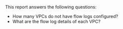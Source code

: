 This report answers the following questions:

- How many VPCs do not have flow logs configured?
- What are the flow log details of each VPC?
